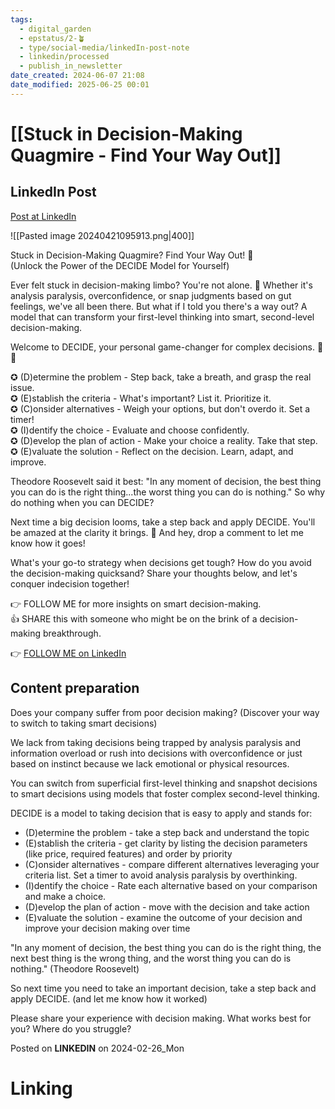 ```yaml
---
tags:
  - digital_garden
  - epstatus/2-🪴
  - type/social-media/linkedIn-post-note
  - linkedin/processed
  - publish_in_newsletter
date_created: 2024-06-07 21:08
date_modified: 2025-06-25 00:01
---
```

# [[Stuck in Decision-Making Quagmire - Find Your Way Out]]

## LinkedIn Post

[Post at LinkedIn](https://www.linkedin.com/posts/sebastiankamilli_stuck-in-decision-making-quagmire-find-your-activity-7167970929979957248-Nec4?utm_source=share&utm_medium=member_desktop)

![[Pasted image 20240421095913.png|400]]
  
Stuck in Decision-Making Quagmire? Find Your Way Out! 🧭  
(Unlock the Power of the DECIDE Model for Yourself)  
  
Ever felt stuck in decision-making limbo? You're not alone. 🤯 Whether it's analysis paralysis, overconfidence, or snap judgments based on gut feelings, we've all been there. But what if I told you there's a way out? A model that can transform your first-level thinking into smart, second-level decision-making.  
  
Welcome to DECIDE, your personal game-changer for complex decisions. 🚀🤓  
  
✪ (D)etermine the problem - Step back, take a breath, and grasp the real issue.  
✪ (E)stablish the criteria - What's important? List it. Prioritize it.  
✪ (C)onsider alternatives - Weigh your options, but don't overdo it. Set a timer!  
✪ (I)dentify the choice - Evaluate and choose confidently.  
✪ (D)evelop the plan of action - Make your choice a reality. Take that step.  
✪ (E)valuate the solution - Reflect on the decision. Learn, adapt, and improve.  
  
Theodore Roosevelt said it best: "In any moment of decision, the best thing you can do is the right thing...the worst thing you can do is nothing." So why do nothing when you can DECIDE?  
  
Next time a big decision looms, take a step back and apply DECIDE. You'll be amazed at the clarity it brings. 🚀 And hey, drop a comment to let me know how it goes!  
  
What's your go-to strategy when decisions get tough? How do you avoid the decision-making quicksand? Share your thoughts below, and let's conquer indecision together!  
  
👉 FOLLOW ME for more insights on smart decision-making.  
👍 SHARE this with someone who might be on the brink of a decision-making breakthrough.

👉 [FOLLOW ME on LinkedIn](https://www.linkedin.com/comm/mynetwork/discovery-see-all?usecase=PEOPLE_FOLLOWS&followMember=sebastiankamilli)

## Content preparation

Does your company suffer from poor decision making?
(Discover your way to switch to taking smart decisions)

We lack from taking decisions being trapped by analysis paralysis and information overload or rush into decisions with overconfidence or just based on instinct because we lack emotional or physical resources.

You can switch from superficial first-level thinking and snapshot decisions to smart decisions using models that foster complex second-level thinking.

DECIDE is a model to taking decision that is easy to apply and stands for:

+ (D)etermine the problem - take a step back and understand the topic
+ (E)stablish the criteria - get clarity by listing the decision parameters (like price, required features) and order by priority
+ (C)onsider alternatives - compare different alternatives leveraging your criteria list. Set a timer to avoid analysis paralysis by overthinking.
+ (I)dentify the choice - Rate each alternative based on your comparison and make a choice.  
+ (D)evelop the plan of action - move with the decision and take action
+ (E)valuate the solution - examine the outcome of your decision and improve your decision making over time

"In any moment of decision, the best thing you can do is the right thing, the next best thing is the wrong thing, and the worst thing you can do is nothing." (Theodore Roosevelt)

So next time you need to take an important decision, take a step back and apply DECIDE.  (and let me know how it worked)

Please share your experience with decision making. What works best for you? Where do you struggle?

Posted on **LINKEDIN** on 2024-02-26_Mon

# Linking